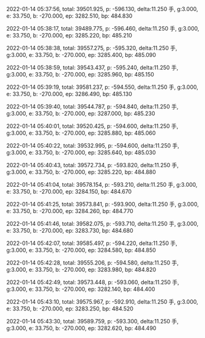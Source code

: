 2022-01-14 05:37:56, total: 39501.925, p: -596.130, delta:11.250 手, g:3.000, e: 33.750, b: -270.000, ep: 3282.510, bp: 484.830

2022-01-14 05:38:17, total: 39489.775, p: -596.460, delta:11.250 手, g:3.000, e: 33.750, b: -270.000, ep: 3285.220, bp: 485.210

2022-01-14 05:38:38, total: 39557.275, p: -595.320, delta:11.250 手, g:3.000, e: 33.750, b: -270.000, ep: 3285.400, bp: 485.090

2022-01-14 05:38:59, total: 39543.437, p: -595.240, delta:11.250 手, g:3.000, e: 33.750, b: -270.000, ep: 3285.960, bp: 485.150

2022-01-14 05:39:19, total: 39581.237, p: -594.550, delta:11.250 手, g:3.000, e: 33.750, b: -270.000, ep: 3286.490, bp: 485.130

2022-01-14 05:39:40, total: 39544.787, p: -594.840, delta:11.250 手, g:3.000, e: 33.750, b: -270.000, ep: 3287.000, bp: 485.230

2022-01-14 05:40:01, total: 39520.425, p: -594.600, delta:11.250 手, g:3.000, e: 33.750, b: -270.000, ep: 3285.880, bp: 485.060

2022-01-14 05:40:22, total: 39532.995, p: -594.600, delta:11.250 手, g:3.000, e: 33.750, b: -270.000, ep: 3285.640, bp: 485.030

2022-01-14 05:40:43, total: 39572.734, p: -593.820, delta:11.250 手, g:3.000, e: 33.750, b: -270.000, ep: 3285.220, bp: 484.880

2022-01-14 05:41:04, total: 39578.154, p: -593.210, delta:11.250 手, g:3.000, e: 33.750, b: -270.000, ep: 3284.150, bp: 484.670

2022-01-14 05:41:25, total: 39573.841, p: -593.900, delta:11.250 手, g:3.000, e: 33.750, b: -270.000, ep: 3284.260, bp: 484.770

2022-01-14 05:41:46, total: 39582.075, p: -593.710, delta:11.250 手, g:3.000, e: 33.750, b: -270.000, ep: 3283.730, bp: 484.680

2022-01-14 05:42:07, total: 39585.497, p: -594.220, delta:11.250 手, g:3.000, e: 33.750, b: -270.000, ep: 3284.580, bp: 484.850

2022-01-14 05:42:28, total: 39555.206, p: -594.580, delta:11.250 手, g:3.000, e: 33.750, b: -270.000, ep: 3283.980, bp: 484.820

2022-01-14 05:42:49, total: 39573.448, p: -593.060, delta:11.250 手, g:3.000, e: 33.750, b: -270.000, ep: 3282.140, bp: 484.400

2022-01-14 05:43:10, total: 39575.967, p: -592.910, delta:11.250 手, g:3.000, e: 33.750, b: -270.000, ep: 3283.250, bp: 484.520

2022-01-14 05:43:30, total: 39589.759, p: -593.300, delta:11.250 手, g:3.000, e: 33.750, b: -270.000, ep: 3282.620, bp: 484.490